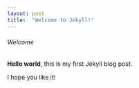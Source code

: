 ```yaml
---
layout: post
title:  "Welcome to Jekyll!"
---
```


###### Welcome

**Hello world**, this is my first Jekyll blog post.

I hope you like it!


